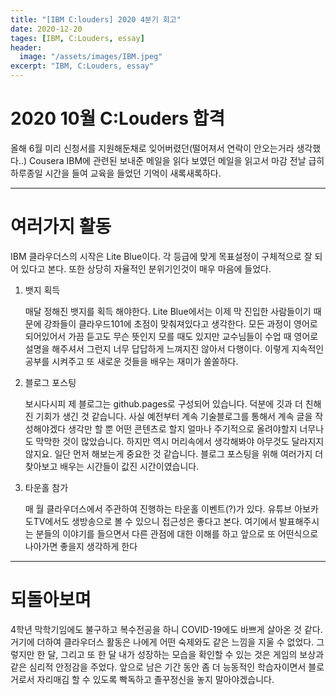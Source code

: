 ```yaml
---
title: "[IBM C:louders] 2020 4분기 회고"
date: 2020-12-20
tages: [IBM, C:Louders, essay]
header:
  image: "/assets/images/IBM.jpeg"
excerpt: "IBM, C:Louders, essay"
---
```



# 2020 10월 C:Louders 합격
올해 6월 미리 신청서를 지원해둔채로 잊어버렸던(떨어져서 연락이 안오는거라 생각했다..)
Cousera IBM에 관련된 보내준 메일을 읽다 보였던 메일을 읽고서
마감 전날 급히 하루종일 시간을 들여 교육을 들었던 기억이 새록새록하다.

---
# 여러가지 활동
IBM 클라우더스의 시작은 Lite Blue이다. 각 등급에 맞게 목표설정이 구체적으로 잘 되어 있다고 본다.
또한 상당히 자율적인 분위기인것이 매우 마음에 들었다.

1. 뱃지 획득
   
   매달 정해진 뱃지를 획득 해야한다. Lite Blue에서는 이제 막 진입한 사람들이기 때문에 강좌들이 클라우드101에 초점이 맞춰져있다고 생각한다. 모든 과정이 영어로되어있어서 가끔 듣고도 무슨 뜻인지 모를 때도 있지만 교수님들이 수업 때 영어로 설명을 해주셔서 그런지 너무 답답하게 느껴지진 않아서 다행이다. 이렇게 지속적인 공부를 시켜주고 또 새로운 것들을 배우는 재미가 쏠쏠하다.
   
2. 블로그 포스팅
   
   보시다시피 제 블로그는 github.pages로 구성되어 있습니다. 덕분에 깃과 더 친해진 기회가 생긴 것 같습니다. 사실 예전부터 계속 기술블로그를 통해서 계속 글을 작성해야겠다 생각만 할 뿐 어떤 콘텐츠로 할지 얼마나 주기적으로 올려야할지 너무나도 막막한 것이 많았습니다. 하지만 역시 머리속에서 생각해봐야 아무것도 달라지지 않지요. 일단 먼저 해보는게 중요한 것 같습니다. 블로그 포스팅을 위해 여러가지 더 찾아보고 배우는 시간들이 값진 시간이였습니다.
   
3. 타운홀 참가
   
   매 월 클라우더스에서 주관하여 진행하는 타운홀 이벤트(?)가 있다. 유튜브 아보카도TV에서도 생방송으로 볼 수 있으니 접근성은 좋다고 본다. 여기에서 발표해주시는 분들의 이야기를 들으면서 다른 관점에 대한 이해를 하고 앞으로 또 어떤식으로 나아가면 좋을지 생각하게 한다

---
# 되돌아보며
4학년 막학기임에도 불구하고 복수전공을 하니 COVID-19에도 바쁘게 살아온 것 같다. 
거기에 더하여 클라우더스 활동은 나에게 어떤 숙제와도 같은 느낌을 지울 수 없었다.
그렇지만 한 달, 그리고 또 한 달 내가 성장하는 모습을 확인할 수 있는 것은 게임의 보상과 같은 심리적 안정감을 주었다.
앞으로 남은 기간 동안 좀 더 능동적인 학습자이면서 블로거로서 자리매김 할 수 있도록 빡독하고 졸꾸정신을 놓지 말아야겠습니다.